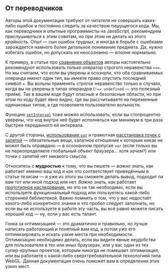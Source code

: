 ## От переводчиков

Авторы этой документации требуют от читателя не совершать каких-либо ошибок и постоянно следить за качеством пишущегося кода. Мы, как переводчики и опытные программисты на JavaScript, рекомендуем *прислушиваться* к этим советам, но при этом не делать из этого *крайность*. Опыт — сын ошибок трудных, и иногда в борьбе с ошибками зарождается намного более детальное понимание предмета. Да, нужно избегать ошибок, но допускать их неосознанно — вполне нормально.

К примеру, в статье про [сравнение объектов](#types.equality) авторы настоятельно рекомендуют использовать *только* оператор строгого неравенства `===`. Но мы считаем, что если вы уверены и осознали, что оба сравниваемых операнда имеют один тип, вы имеете право опустить последний символ `=`. Вы вольны применять строгое неравенство только в случаях, когда вы не уверены в типах операндов (`!== undefined` — это полезный приём). Так в вашем коде будут опасные и безопасные области, но при этом по коду будет явно видно, где вы рассчитываете на переменные одинаковых типов, а где позволяете пользователю вольности.

Функцию [`setInterval`](#other.timeouts) тоже можно использовать, если вы стопроцентно уверены, что код внутри неё будет исполняться как минимум в три раза быстрее переданного ей интервала.

С другой стороны, [использование `var`](#function.scopes) и грамотная [расстановка точек с запятой](#core.semicolon) — обязательные вещи, халатное отношение к которым никак не может быть оправдано — в осознанном пропуске `var` (если только вы не переопределяете глобальный объект браузера... хотя *зачем*?) или точки с запятой нет никакого смысла.

Относитесь с **мудростью** к тому, что вы пишете — *важно* знать, как работает именно ваш код и как это соответствует приведённым в статье тезисам — и уже из этого вы сможете делать вывод, подходит ли вам тот или иной подход или нет. *Важно* знать, как работает [прототипное наследование](#object.prototype), но это не так необходимо, если вы используете функциональный подход или пользуетесь какой-либо сторонней библиотекой. Важно помнить о том, что у вас недостаёт какого-либо конкретного знания и что пробел следует заполнить, но если вы не используете в работе эту часть, вы всё равно можете писать хороший код — ну, если у вас есть талант.

Гонка за оптимизацией — это драматично и правильно, но лучше написать работающий и понятный вам код, а потом уже его оптимизировать и искать узкие места при необходимости. Оптимизацию необходимо делать, если вы видите явные неудобства для пользователя в тех или иных браузерах, или у вас один из тех супер-крупных проектов, которым никогда не помешает оптимизация, или вы работаете с какой-либо сверхтребовательной технологией типа WebGL. Данная документация очень поможет вам в определении этих узких мест.

